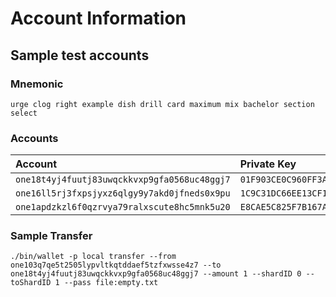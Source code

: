# Account Information

## Sample test accounts <a id="sample-test-accounts"></a>

### Mnemonic <a id="mnemonic"></a>

```text
urge clog right example dish drill card maximum mix bachelor section select
```

### Accounts <a id="accounts"></a>

| Account | Private Key | 0x Address |
| :--- | :--- | :--- |
| `one18t4yj4fuutj83uwqckkvxp9gfa0568uc48ggj7` | `01F903CE0C960FF3A9E68E80FF5FFC344358D80CE1C221C3F9711AF07F83A3BD` | `0x3aea49553Ce2E478f1c0c5ACC304a84F5F4d1f98` |
| `one16ll5rj3fxpsjyxz6qlgy9y7akd0jfneds0x9pu` | `1C9C31DC66EE13CF14FE6DBCC036CDCB4E05326B17EA38EF86BBD2463340144D` | `0xD7Ff41CA29306122185A07d04293DdB35F24Cf2d` |
| `one1apdzkzl6f0qzrvya79ralxscute8hc5mnk5u20` | `E8CAE5C825F7B167AF4B6731EAE7AABC7B00851DE6D3C561175F9E6C36BFE9A7` | `0xE85a2b0Bfa4BC021b09df147dF9a18e2f27BE29b` |

### Sample Transfer <a id="sample-transfer"></a>

```text
./bin/wallet -p local transfer --from one103q7qe5t2505lypvltkqtddaef5tzfxwsse4z7 --to one18t4yj4fuutj83uwqckkvxp9gfa0568uc48ggj7 --amount 1 --shardID 0 --toShardID 1 --pass file:empty.txt
```

